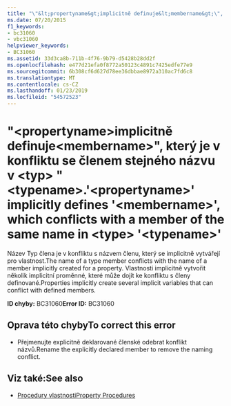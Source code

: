 ```yaml
---
title: "\"&lt;propertyname&gt;implicitně definuje&lt;membername&gt;\", který je v konfliktu se členem stejného názvu v &lt;typ&gt; \"&lt;typename&gt;."
ms.date: 07/20/2015
f1_keywords:
- bc31060
- vbc31060
helpviewer_keywords:
- BC31060
ms.assetid: 33d3ca8b-711b-4f76-9b79-d5428b28dd2f
ms.openlocfilehash: e477d21efa0f8772a50123c4891c7425edfe77e9
ms.sourcegitcommit: 6b308cf6d627d78ee36dbbae8972a310ac7fd6c8
ms.translationtype: MT
ms.contentlocale: cs-CZ
ms.lasthandoff: 01/23/2019
ms.locfileid: "54572523"
---
```

# <a name="ltpropertynamegt-implicitly-defines-ltmembernamegt-which-conflicts-with-a-member-of-the-same-name-in-lttypegt-lttypenamegt"></a><span data-ttu-id="262d4-102">"&lt;propertyname&gt;implicitně definuje&lt;membername&gt;", který je v konfliktu se členem stejného názvu v &lt;typ&gt; "&lt;typename&gt;.</span><span class="sxs-lookup"><span data-stu-id="262d4-102">'&lt;propertyname&gt;' implicitly defines '&lt;membername&gt;', which conflicts with a member of the same name in &lt;type&gt; '&lt;typename&gt;'</span></span>
<span data-ttu-id="262d4-103">Název Typ člena je v konfliktu s názvem členu, který se implicitně vytvářejí pro vlastnost.</span><span class="sxs-lookup"><span data-stu-id="262d4-103">The name of a type member conflicts with the name of a member implicitly created for a property.</span></span> <span data-ttu-id="262d4-104">Vlastnosti implicitně vytvořit několik implicitní proměnné, které může dojít ke konfliktu s členy definované.</span><span class="sxs-lookup"><span data-stu-id="262d4-104">Properties implicitly create several implicit variables that can conflict with defined members.</span></span>  
  
 <span data-ttu-id="262d4-105">**ID chyby:** BC31060</span><span class="sxs-lookup"><span data-stu-id="262d4-105">**Error ID:** BC31060</span></span>  
  
## <a name="to-correct-this-error"></a><span data-ttu-id="262d4-106">Oprava této chyby</span><span class="sxs-lookup"><span data-stu-id="262d4-106">To correct this error</span></span>  
  
-   <span data-ttu-id="262d4-107">Přejmenujte explicitně deklarované členské odebrat konflikt názvů.</span><span class="sxs-lookup"><span data-stu-id="262d4-107">Rename the explicitly declared member to remove the naming conflict.</span></span>  
  
## <a name="see-also"></a><span data-ttu-id="262d4-108">Viz také:</span><span class="sxs-lookup"><span data-stu-id="262d4-108">See also</span></span>

- [<span data-ttu-id="262d4-109">Procedury vlastnosti</span><span class="sxs-lookup"><span data-stu-id="262d4-109">Property Procedures</span></span>](../../visual-basic/programming-guide/language-features/procedures/property-procedures.md)

